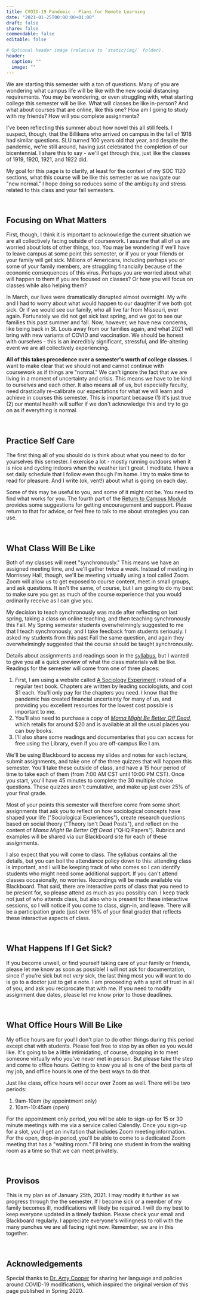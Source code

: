 ```yaml
---
title: CVOID-19 Pandemic - Plans for Remote Learning
date: "2021-01-25T00:00:00+01:00"
draft: false
share: false
commendable: false
editable: false

# Optional header image (relative to `static/img/` folder).
header:
  caption: ""
  image: ""
---
```


We are starting this semester with a ton of questions. Many of you are wondering what campus life will be like with the new social distancing requirements. You may be wondering, or even struggling with, what starting college this semester will be like. What will classes be like in-person? And what about courses that are online, like this one? How am I going to study with my friends? How will you complete assignments? 

I've been reflecting this summer about how novel this all still feels. I suspect, though, that the Billikens who arrived on campus in the fall of 1918 had similar questions. SLU turned 100 years old that year, and despite the pandemic, we're still around, having just celebrated the completion of our bicentennial. I share this to say - we'll get through this, just like the classes of 1919, 1920, 1921, and 1922 did.

My goal for this page is to clarify, at least for the context of my SOC 1120 sections, what this course will be like this semester as we navigate our "new normal." I hope doing so reduces some of the ambiguity and stress related to this class and your fall semesters.

<br>

## Focusing on What Matters
First, though, I think it is important to acknowledge the current situation we are all collectively facing outside of coursework. I assume that all of us are worried about lots of other things, too. You may be wondering if we'll have to leave campus at some point this semester, or if you or your friends or your family will get sick. Millions of Americans, including perhaps you or some of your family members, are struggling financially because of the economic consequences of this virus. Perhaps you are worried about what will happen to them if you are focused on classes? Or how you will focus on classes while also helping them? 

In March, our lives were dramatically disrupted almost overnight. My wife and I had to worry about what would happen to our daughter if we both got sick. Or if we would see our family, who all live far from Missouri, ever again. Fortunately we did not get sick last spring, and we got to see our families this past summer and fall. Now, however, we have new concerns, like being back in St. Louis away from our families again, and what 2021 will bring with new variants of COVID and vaccination. We should be honest with ourselves - this is an incredibly significant, stressful, and life-altering event we are all collectively experiencing.

**All of this takes precedence over a semester's worth of college classes.** I want to make clear that we should not and cannot continue with coursework as if things are "normal." We can't ignore the fact that we are living in a moment of uncertainty and crisis. This means we have to be kind to ourselves and each other. It also means all of us, but especially faculty, need drastically re-calibrate our expectations for what we will learn and achieve in courses this semester. This is important because (1) it's just true (2) our mental health will suffer if we don't acknowledge this and try to go on as if everything is normal. 

<br>

## Practice Self Care
The first thing all of you should do is think about what you need to do for yourselves this semester. I exercise a lot - mostly running outdoors when it is nice and cycling indoors when the weather isn't great. I meditate. I have a set daily schedule that I follow even though I'm home. I try to make time to read for pleasure. And I write (ok, vent!) about what is going on each day. 

Some of this may be useful to you, and some of it might not be. You need to find what works for you. The fourth part of the <a href="https://sites.google.com/slu.edu/covid-19fall2020preparationmod/home/part-four-encouragement-and-support" target = "_blank">Return to Campus Module</a> provides some suggestions for getting encouragement and support. Please return to that for advice, or feel free to talk to me about strategies you can use. 

<br>

## What Class Will Be Like
Both of my classes will meet "synchronously." This means we have an assigned meeting time, and we'll gather twice a week. Instead of meeting in Morrissey Hall, though, we'll be meeting virtually using a tool called Zoom. Zoom will allow us to get exposed to course content, meet in small groups, and ask questions. It isn't the same, of course, but I am going to do my best to make sure you get as much of the course experience that you would ordinarily receive as I can give you. 

My decision to teach synchronously was made after reflecting on last spring, taking a class on online teaching, and then teaching synchronously this Fall. My Spring semester students overwhelmingly suggested to me that I teach synchronously, and I take feedback from students seriously. I asked my students from this past Fall the same question, and again they overwhelmingly suggested that the course should be taught synchronously.

Details about assignments and readings soon in the <a href = "https://slu-soc1120.github.io/syllabus/" target = "_blank">syllabus</a>, but I wanted to give you all a quick preview of what the class materials will be like. Readings for the semester will come from one of three places:

  1. First, I am using a website called <a href = "https://www.sociologyexperiment.com" target = "_blank">A Sociology Experiment</a> instead of a regular text book. Chapters are written by leading sociologists, and cost $1 each. You'll only pay for the chapters you need. I know that the pandemic has created financial uncertainty for many of us, and providing you excellent resources for the lowest cost possible is important to me. 
  2. You'll also need to purchase a copy of <a href = "https://press.uchicago.edu/ucp/books/book/chicago/M/bo37936174.html" target = "_blank">*Mama Might Be Better Off Dead*</a>, which retails for around $20 and is available at all the usual places you can buy books.
  3. I'll also share some readings and documentaries that you can access for free using the Library, even if you are off-campus like I am.
  
We'll be using Blackboard to access my slides and notes for each lecture, submit assignments, and take one of the three quizzes that will happen this semester. You'll take these outside of class, and have a 15 hour period of time to take each of them (from 7:00 AM CST until 10:00 PM CST). Once you start, you'll have 45 minutes to complete the 30 multiple choice questions. These quizzes aren't cumulative, and make up just over 25% of your final grade.

Most of your points this semester will therefore come from some short assignments that ask you to reflect on how sociological concepts have shaped your life ("Sociological Experiences"), create research questions based on social theory ("Theory Isn't Dead Posts"), and reflect on the content of *Mama Might Be Better Off Dead* ("QHQ Papers"). Rubrics and examples will be shared via our Blackboard site for each of these assignments.

I also expect that you will come to class. The syllabus contains all the details, but you can boil the attendance policy down to this: attending class is important, and I will be keeping track of who comes so I can identify students who might need some additional support. If you can't attend classes occasionally, no worries. Recordings will be made available via Blackboard. That said, there are interactive parts of class that you need to be present for, so please attend as much as you possibly can. I keep track not just of who attends class, but also who is present for these interactive sessions, so I will notice if you come to class, sign-in, and leave. There will be a participation grade (just over 16% of your final grade) that reflects these interactive aspects of class.

<br>

## What Happens If I Get Sick?
If you become unwell, or find yourself taking care of your family or friends, please let me know as soon as possible! I will not ask for documentation, since if you're sick but not *very* sick, the last thing most you will want to do is go to a doctor just to get a note. I am proceeding with a spirit of trust in all of you, and ask you reciprocate that with me. If you need to modify assignment due dates, please let me know prior to those deadlines.

<br>

## What Office Hours Will Be Like
My office hours are for you! I don't plan to do other things during this period except chat with students. Please feel free to stop by as often as you would like. It's going to be a little intimidating, of course, dropping in to meet someone virtually who you've never met in person. But please take the step and come to office hours. Getting to know you all is one of the best parts of my job, and office hours is one of the best ways to do that.

Just like class, office hours will occur over Zoom as well. There will be two periods:

  1. 9am-10am (by appointment only)
  2. 10am-10:45am (open)

For the appointment only period, you will be able to sign-up for 15 or 30 minute meetings with me via a service called Calendly. Once you sign-up for a slot, you'll get an invitation that includes Zoom meeting information. For the open, drop-in period, you'll be able to come to a dedicated Zoom meeting that has a "waiting room." I'll bring one student in from the waiting room as a time so that we can meet privately.

<br>

## Provisos
This is my plan as of January 25th, 2021. I may modify it further as we progress through the the semester. If I become sick or a member of my family becomes ill, modifications will likely be required. I will do my best to keep everyone updated in a timely fashion. Please check your email and Blackboard regularly. I appreciate everyone's willingness to roll with the many punches we are all facing right now. Remember, we are in this together.

<br>

## Acknowledgements
Special thanks to [Dr. Amy Cooper](https://amycooper.net) for sharing her language and policies around COVID-19 modifications, which inspired the original version of this page published in Spring 2020.